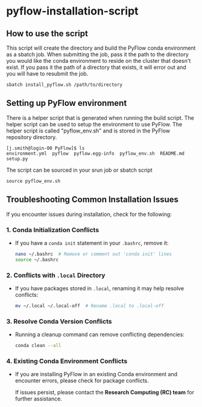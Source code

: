 # pyflow-installation-script

## How to use the script
This script will create the directory and build the PyFlow conda environment as a sbatch job. 
When submitting the job, pass it the path to the directory you would like the conda environment 
to reside on the cluster that doesn't exist. If you pass it the path of a directory that exists,
it will error out and you will have to resubmit the job.

```{bash}
sbatch install_pyflow.sh /path/to/directory
```

## Setting up PyFlow environment
There is a helper script that is generated when running the build script. The helper script 
can be used to setup the environment to use PyFlow. The helper script is called "pyflow_env.sh"
and is stored in the PyFlow repository directory. 

```{bash}
[j.smith@login-00 PyFlow]$ ls
environment.yml  pyflow  pyflow.egg-info  pyflow_env.sh  README.md  setup.py
```

The script can be sourced in your srun job or sbatch script
```{bash}
source pyflow_env.sh
```

## Troubleshooting Common Installation Issues

If you encounter issues during installation, check for the following:

### **1. Conda Initialization Conflicts**
- If you have a `conda init` statement in your `.bashrc`, remove it:
  
  ```bash
  nano ~/.bashrc  # Remove or comment out 'conda init' lines
  source ~/.bashrc
  ```

### **2. Conflicts with `.local` Directory**
- If you have packages stored in `.local`, renaming it may help resolve conflicts:
  
  ```bash
  mv ~/.local ~/.local-off  # Rename .local to .local-off
  ```

### **3. Resolve Conda Version Conflicts**
- Running a cleanup command can remove conflicting dependencies:
  
  ```bash
  conda clean --all
  ```
  
### **4. Existing Conda Environment Conflicts**
- If you are installing PyFlow in an existing Conda environment and encounter errors, please check for package conflicts.
 
  If issues persist, please contact the **Research Computing (RC) team** for further assistance.
